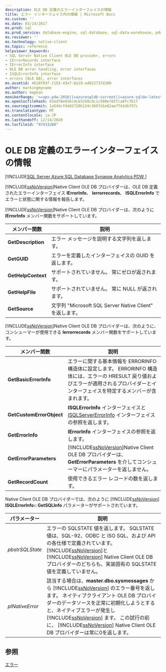```yaml
---
description: OLE DB 定義のエラーインターフェイスの情報
title: エラー インターフェイス内の情報 | Microsoft Docs
ms.custom: ''
ms.date: 03/14/2017
ms.prod: sql
ms.prod_service: database-engine, sql-database, sql-data-warehouse, pdw
ms.reviewer: ''
ms.technology: native-client
ms.topic: reference
helpviewer_keywords:
- SQL Server Native Client OLE DB provider, errors
- IErrorRecords interface
- IErrorInfo interface
- OLE DB error handling, error interfaces
- ISQLErrorInfo interface
- errors [OLE DB], error interfaces
ms.assetid: 4620f03f-1193-43e7-ba19-ad022737d300
author: markingmyname
ms.author: maghan
monikerRange: '>=aps-pdw-2016||=azuresqldb-current||=azure-sqldw-latest||>=sql-server-2016||>=sql-server-linux-2017||=azuresqldb-mi-current'
ms.openlocfilehash: 63ed78e916c9cb5250c9c1c500ef65fca0fc7617
ms.sourcegitcommit: 1a544cf4dd2720b124c3697d1e62ae7741db757c
ms.translationtype: MT
ms.contentlocale: ja-JP
ms.lasthandoff: 12/14/2020
ms.locfileid: "97433280"
---
```

# <a name="information-in-ole-db-defined-error-interfaces"></a>OLE DB 定義のエラーインターフェイスの情報
[!INCLUDE[SQL Server Azure SQL Database Synapse Analytics PDW ](../../includes/applies-to-version/sql-asdb-asdbmi-asa-pdw.md)]

  [!INCLUDE[ssNoVersion](../../includes/ssnoversion-md.md)]Native Client OLE DB プロバイダーは、OLE DB 定義されたエラーインターフェイス **IErrorInfo**、 **Ierrorrecords**、 **ISQLErrorInfo** でエラーと状態に関する情報を報告します。  
  
 [!INCLUDE[ssNoVersion](../../includes/ssnoversion-md.md)]Native Client OLE DB プロバイダーは、次のように **IErrorInfo** メンバー関数をサポートしています。  
  
|メンバー関数|説明|  
|---------------------|-----------------|  
|**GetDescription**|エラー メッセージを説明する文字列を返します。|  
|**GetGUID**|エラーを定義したインターフェイスの GUID を返します。|  
|**GetHelpContext**|サポートされていません。 常にゼロが返されます。|  
|**GetHelpFile**|サポートされていません。 常に NULL が返されます。|  
|**GetSource**|文字列 "Microsoft SQL Server Native Client" を返します。|  
  
 [!INCLUDE[ssNoVersion](../../includes/ssnoversion-md.md)]Native Client OLE DB プロバイダーは、次のように、コンシューマーが使用できる **Ierrorrecords** メンバー関数をサポートしています。  
  
|メンバー関数|説明|  
|---------------------|-----------------|  
|**GetBasicErrorInfo**|エラーに関する基本情報を ERRORINFO 構造体に設定します。 ERRORINFO 構造体には、エラーの HRESULT 戻り値およびエラーが適用されるプロバイダーとインターフェイスを特定するメンバーが含まれます。|  
|**GetCustomErrorObject**|**ISQLErrorInfo** インターフェイスと [ISQLServerErrorInfo](../native-client-ole-db-interfaces/isqlservererrorinfo-geterrorinfo-ole-db.md) インターフェイスの参照を返します。|  
|**GetErrorInfo**|**IErrorInfo** インターフェイスの参照を返します。|  
|**GetErrorParameters**|[!INCLUDE[ssNoVersion](../../includes/ssnoversion-md.md)]Native Client OLE DB プロバイダーは、 **GetErrorParameters** を介してコンシューマーにパラメーターを返しません。|  
|**GetRecordCount**|使用できるエラー レコードの数を返します。|  
  
 Native Client OLE DB プロバイダーでは、次のように [!INCLUDE[ssNoVersion](../../includes/ssnoversion-md.md)] **ISQLErrorInfo:: GetSQLInfo** パラメーターがサポートされています。  
  
|パラメーター|説明|  
|---------------|-----------------|  
|*pbstrSQLState*|エラーの SQLSTATE 値を返します。 SQLSTATE 値は、SQL-92、ODBC と ISO SQL、および API の各仕様で定義されています。 [!INCLUDE[ssNoVersion](../../includes/ssnoversion-md.md)]と [!INCLUDE[ssNoVersion](../../includes/ssnoversion-md.md)] Native Client OLE DB プロバイダーのどちらも、実装固有の SQLSTATE 値を定義していません。|  
|*plNativeError*|該当する場合は、**master.dbo.sysmessages** から [!INCLUDE[ssNoVersion](../../includes/ssnoversion-md.md)] のエラー番号を返します。 ネイティブクライアント OLE DB プロバイダーのデータソースを正常に初期化しようとすると、ネイティブエラーが発生し [!INCLUDE[ssNoVersion](../../includes/ssnoversion-md.md)] ます。 この試行の前に、 [!INCLUDE[ssNoVersion](../../includes/ssnoversion-md.md)] Native Client OLE DB プロバイダーは常に0を返します。|  
  
## <a name="see-also"></a>参照  
 [エラー](../../relational-databases/native-client-ole-db-errors/errors.md)  
  
